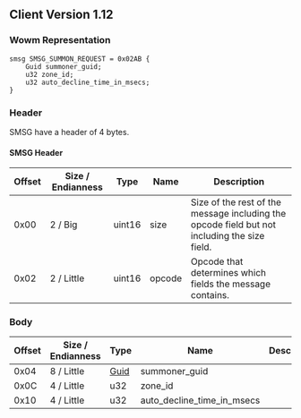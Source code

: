## Client Version 1.12

### Wowm Representation
```rust,ignore
smsg SMSG_SUMMON_REQUEST = 0x02AB {
    Guid summoner_guid;
    u32 zone_id;
    u32 auto_decline_time_in_msecs;
}
```
### Header
SMSG have a header of 4 bytes.

#### SMSG Header
| Offset | Size / Endianness | Type   | Name   | Description |
| ------ | ----------------- | ------ | ------ | ----------- |
| 0x00   | 2 / Big           | uint16 | size   | Size of the rest of the message including the opcode field but not including the size field.|
| 0x02   | 2 / Little        | uint16 | opcode | Opcode that determines which fields the message contains.|

### Body

| Offset | Size / Endianness | Type | Name | Description | Comment |
| ------ | ----------------- | ---- | ---- | ----------- | ------- |
| 0x04 | 8 / Little | [Guid](../spec/packed-guid.md) | summoner_guid |  |  |
| 0x0C | 4 / Little | u32 | zone_id |  |  |
| 0x10 | 4 / Little | u32 | auto_decline_time_in_msecs |  |  |

